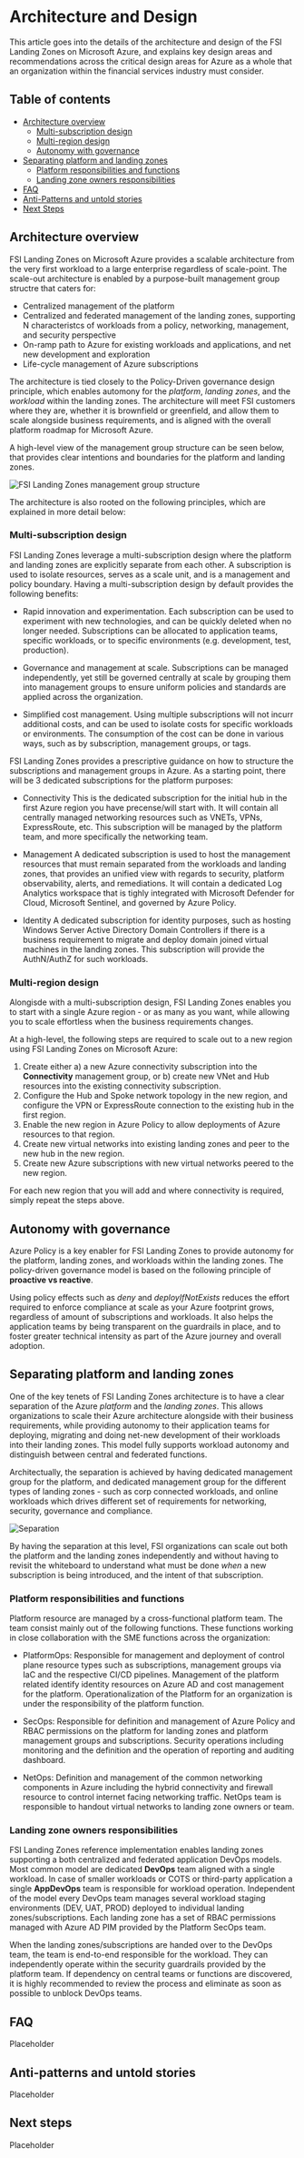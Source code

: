 # Architecture and Design

This article goes into the details of the architecture and design of the FSI Landing Zones on Microsoft Azure, and explains key design areas and recommendations across the critical design areas for Azure as a whole that an organization within the financial services industry must consider.

## Table of contents

* [Architecture overview](#architecture-overview)
    * [Multi-subscription design](#multi-subscription-design)
    * [Multi-region design](#multi-region-design)
    * [Autonomy with governance](#autonomy-with-governance)
* [Separating platform and landing zones](#separating-platform-and-landing-zones)
    * [Platform responsibilities and functions](#platform-responsibilities-and-functions)
    * [Landing zone owners responsibilities](#landing-zone-owners-responsibilities)
* [FAQ](#faq)
* [Anti-Patterns and untold stories](#anti-patterns-and-untold-stories)
* [Next Steps](#next-steps)

## Architecture overview

FSI Landing Zones on Microsoft Azure provides a scalable architecture from the very first workload to a large enterprise regardless of scale-point. The scale-out architecture is enabled by a purpose-built management group structre that caters for:

* Centralized management of the platform
* Centralized and federated management of the landing zones, supporting N characteristcs of workloads from a policy, networking, management, and security perspective
* On-ramp path to Azure for existing workloads and applications, and net new development and exploration
* Life-cycle management of Azure subscriptions

The architecture is tied closely to the Policy-Driven governance design principle, which enables automony for the *platform*, *landing zones*, and the *workload* within the landing zones. The architecture will meet FSI customers where they are, whether it is brownfield or greenfield, and allow them to scale alongside business requirements, and is aligned with the overall platform roadmap for Microsoft Azure.

A high-level view of the management group structure can be seen below, that provides clear intentions and boundaries for the platform and landing zones.

![FSI Landing Zones management group structure](./fsimgmt.png)

The architecture is also rooted on the following principles, which are explained in more detail below:

### Multi-subscription design

FSI Landing Zones leverage a multi-subscription design where the platform and landing zones are explicitly separate from each other. A subscription is used to isolate resources, serves as a scale unit, and is a management and policy boundary. Having a multi-subscription design by default provides the following benefits:

* Rapid innovation and experimentation. Each subscription can be used to experiment with new technologies, and can be quickly deleted when no longer needed. Subscriptions can be allocated to application teams, specific workloads, or to specific environments (e.g. development, test, production).

* Governance and management at scale. Subscriptions can be managed independently, yet still be governed centrally at scale by grouping them into management groups to ensure uniform policies and standards are applied across the organization.

* Simplified cost management. Using multiple subscriptions will not incurr additional costs, and can be used to isolate costs for specific workloads or environments. The consumption of the cost can be done in various ways, such as by subscription, management groups, or tags.

FSI Landing Zones provides a prescriptive guidance on how to structure the subscriptions and management groups in Azure. As a starting point, there will be 3 dedicated subscriptions for the platform purposes:

* Connectivity
This is the dedicated subscription for the initial hub in the first Azure region you have precense/will start with. It will contain all centrally managed networking resources such as VNETs, VPNs, ExpressRoute, etc. This subscription will be managed by the platform team, and more specifically the networking team.

* Management
A dedicated subscription is used to host the management resources that must remain separated from the workloads and landing zones, that provides an unified view with regards to security, platform observability, alerts, and remediations. It will contain a dedicated Log Analytics workspace that is tighly integrated with Microsoft Defender for Cloud, Microsoft Sentinel, and governed by Azure Policy.

* Identity
A dedicated subscription for identity purposes, such as hosting Windows Server Active Directory Domain Controllers if there is a business requirement to migrate and deploy domain joined virtual machines in the landing zones. This subscription will provide the AuthN/AuthZ for such workloads.

### Multi-region design

Alongisde with a multi-subscription design, FSI Landing Zones enables you to start with a single Azure region - or as many as you want, while allowing you to scale effortless when the business requirements changes. 

At a high-level, the following steps are required to scale out to a new region using FSI Landing Zones on Microsoft Azure:

1. Create either a) a new Azure connectivity subscription into the **Connectivity** management group, or b) create new VNet and Hub resources into the existing connectivity subscription.
2. Configure the Hub and Spoke network topology in the new region, and configure the VPN or ExpressRoute connection to the existing hub in the first region. 
3. Enable the new region in Azure Policy to allow deployments of Azure resources to that region.
4. Create new virtual networks into existing landing zones and peer to the new hub in the new region.
5. Create new Azure subscriptions with new virtual networks peered to the new region.

For each new region that you will add and where connectivity is required, simply repeat the steps above.

## Autonomy with governance

Azure Policy is a key enabler for FSI Landing Zones to provide autonomy for the platform, landing zones, and workloads within the landing zones. The policy-driven governance model is based on the following principle of **proactive vs reactive**.

Using policy effects such as *deny* and *deployIfNotExists* reduces the effort required to enforce compliance at scale as your Azure footprint grows, regardless of amount of subscriptions and workloads. It also helps the application teams by being transparent on the guardrails in place, and to foster greater technical intensity as part of the Azure journey and overall adoption.

## Separating platform and landing zones

One of the key tenets of FSI Landing Zones architecture is to have a clear separation of the Azure *platform* and the *landing zones*. This allows organizations to scale their Azure architecture alongside with their business requirements, while providing autonomy to their application teams for deploying, migrating and doing net-new development of their workloads into their landing zones. This model fully supports workload autonomy and distinguish between central and federated functions.

Architectually, the separation is achieved by having dedicated management group for the platform, and dedicated management group for the different types of landing zones - such as corp connected workloads, and online workloads which drives different set of requirements for networking, security, governance and compliance.

![Separation](./separation.png)

By having the separation at this level, FSI organizations can scale out both the platform and the landing zones independently and without having to revisit the whiteboard to understand what must be done *when* a new subscription is being introduced, and the intent of that subscription.

### Platform responsibilities and functions

Platform resource are managed by a cross-functional platform team. The team consist mainly out of the following functions. These functions working in close collaboration with the SME functions across the organization:

- PlatformOps: Responsible for management and deployment of control plane resource types such as subscriptions, management groups via IaC and the respective CI/CD pipelines. Management of the platform related identify identity resources on Azure AD and cost management for the platform.
 Operationalization of the Platform for an organization is under the responsibility of the platform function.

- SecOps: Responsible for definition and management of Azure Policy and RBAC permissions on the platform for landing zones and platform management groups and subscriptions. Security operations including monitoring and the definition and the operation of reporting and auditing dashboard.
- NetOps: Definition and management of the common networking components in Azure including the hybrid connectivity and firewall resource to control internet facing networking traffic. NetOps team is responsible to handout virtual networks to landing zone owners or team.

### Landing zone owners responsibilities

FSI Landing Zones reference implementation enables landing zones supporting a both centralized and federated application DevOps models. Most common model are dedicated **DevOps** team aligned with a single workload. In case of smaller workloads or COTS or third-party application a single **AppDevOps** team is responsible for workload operation. Independent of the model every DevOps team manages several workload staging environments (DEV, UAT, PROD) deployed to individual landing zones/subscriptions. Each landing zone has a set of RBAC permissions managed with Azure AD PIM provided by the Platform SecOps team.

When the landing zones/subscriptions are handed over to the DevOps team, the team is end-to-end responsible for the workload. They can independently operate within the security guardrails provided by the platform team. If dependency on central teams or functions are discovered, it is highly recommended to review the process and eliminate as soon as possible to unblock DevOps teams.

## FAQ

Placeholder

## Anti-patterns and untold stories

Placeholder

## Next steps

Placeholder